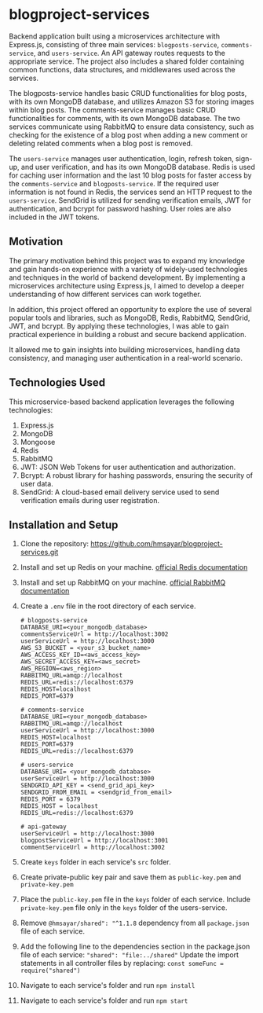 # blogproject-services

Backend application built using a microservices architecture with Express.js, consisting of three main services: `blogposts-service`, `comments-service`, and `users-service`. An API gateway routes requests to the appropriate service. The project also includes a shared folder containing common functions, data structures, and middlewares used across the services.

The blogposts-service handles basic CRUD functionalities for blog posts, with its own MongoDB database, and utilizes Amazon S3 for storing images within blog posts. The comments-service manages basic CRUD functionalities for comments, with its own MongoDB database. The two services communicate using RabbitMQ to ensure data consistency, such as checking for the existence of a blog post when adding a new comment or deleting related comments when a blog post is removed.

The `users-service` manages user authentication, login, refresh token, sign-up, and user verification, and has its own MongoDB database. Redis is used for caching user information and the last 10 blog posts for faster access by the `comments-service` and `blogposts-service`. If the required user information is not found in Redis, the services send an HTTP request to the `users-service`. SendGrid is utilized for sending verification emails, JWT for authentication, and bcrypt for password hashing. User roles are also included in the JWT tokens.

## Motivation

The primary motivation behind this project was to expand my knowledge and gain hands-on experience with a variety of widely-used technologies and techniques in the world of backend development. By implementing a microservices architecture using Express.js, I aimed to develop a deeper understanding of how different services can work together.

In addition, this project offered an opportunity to explore the use of several popular tools and libraries, such as MongoDB, Redis, RabbitMQ, SendGrid, JWT, and bcrypt. By applying these technologies, I was able to gain practical experience in building a robust and secure backend application.

It allowed me to gain insights into building microservices, handling data consistency, and managing user authentication in a real-world scenario. 

## Technologies Used

This microservice-based backend application leverages the following technologies:

1. Express.js
2. MongoDB
3. Mongoose
4. Redis
5. RabbitMQ
6. JWT: JSON Web Tokens for user authentication and authorization.
7. Bcrypt: A robust library for hashing passwords, ensuring the security of user data.
8. SendGrid: A cloud-based email delivery service used to send verification emails during user registration.


## Installation and Setup

1. Clone the repository: https://github.com/hmsayar/blogproject-services.git

2. Install and set up Redis on your machine. [official Redis documentation](https://redis.io/docs/getting-started/)

3. Install and set up RabbitMQ on your machine. [official RabbitMQ documentation](https://www.rabbitmq.com/download.html)

4. Create a `.env` file in the root directory of each service.

    ```
    # blogposts-service
    DATABASE_URI=<your_mongodb_database>
    commentsServiceUrl = http://localhost:3002
    userServiceUrl = http://localhost:3000
    AWS_S3_BUCKET = <your_s3_bucket_name>
    AWS_ACCESS_KEY_ID=<aws_access_key>
    AWS_SECRET_ACCESS_KEY=<aws_secret>
    AWS_REGION=<aws_region>
    RABBITMQ_URL=amqp://localhost
    REDIS_URL=redis://localhost:6379
    REDIS_HOST=localhost
    REDIS_PORT=6379
    ```
    ```
    # comments-service
    DATABASE_URI=<your_mongodb_database>
    RABBITMQ_URL=amqp://localhost
    userServiceUrl = http://localhost:3000
    REDIS_HOST=localhost
    REDIS_PORT=6379
    REDIS_URL=redis://localhost:6379
    ```
    ```
    # users-service
    DATABASE_URI= <your_mongodb_database>
    userServiceUrl = http://localhost:3000
    SENDGRID_API_KEY = <send_grid_api_key>
    SENDGRID_FROM_EMAIL = <sendgrid_from_email>
    REDIS_PORT = 6379
    REDIS_HOST = localhost
    REDIS_URL=redis://localhost:6379
    ```
    ```
    # api-gateway
    userServiceUrl = http://localhost:3000
    blogpostServiceUrl = http://localhost:3001
    commentServiceUrl = http://localhost:3002
    ```

5. Create `keys` folder in each service's `src` folder.

6. Create private-public key pair and save them as `public-key.pem` and `private-key.pem`

7. Place the `public-key.pem` file in the `keys` folder of each service. Include `private-key.pem` file only in the `keys` folder of the users-service.

8. Remove `@hmsayar/shared": "^1.1.8` dependency from all `package.json` file of each service.

9. Add the following line to the dependencies section in the package.json file of each service:
`"shared": "file:../shared"` 
Update the import statements in all controller files by replacing: 
`const someFunc = require("shared")`

10. Navigate to each service's folder and run `npm install`

11. Navigate to each service's folder and run `npm start`